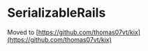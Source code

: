 # SerializableRails

Moved to [https://github.com/thomas07vt/kix](https://github.com/thomas07vt/kix)
